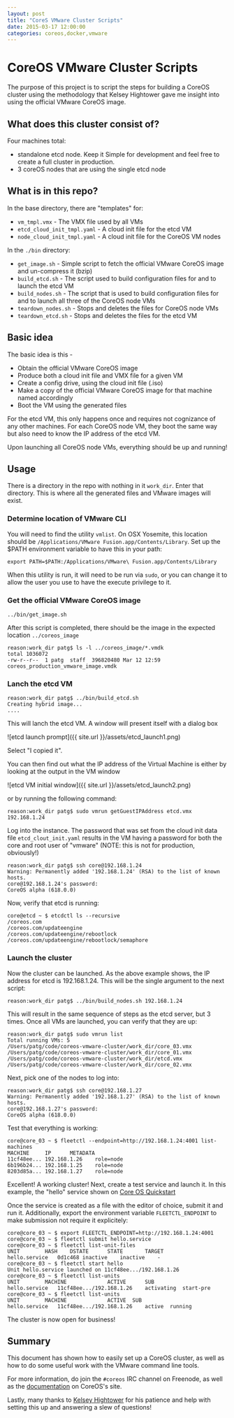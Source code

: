```yaml
---
layout: post
title: "CoreS VMware Cluster Scripts"
date: 2015-03-17 12:00:00 
categories: coreos,docker,vmware
---
```


# CoreOS VMware Cluster Scripts

The purpose of this project is to script the steps for building a CoreOS cluster using the methodology that Kelsey Hightower gave me insight into using the official VMware CoreOS image. 

## What does this cluster consist of?

Four machines total:

- standalone etcd node. Keep it Simple for development and feel free to create a full cluster in production.
- 3 coreOS nodes that are using the single etcd node


## What is in this repo?

In the base directory, there are "templates" for:

- ```vm_tmpl.vmx``` - The VMX file used by all VMs 
- ```etcd_cloud_init_tmpl.yaml``` - A cloud init file for the etcd VM
- ```node_cloud_init_tmpl.yaml``` - A cloud init file for the CoreOS VM nodes

In the ```./bin``` directory:

- ```get_image.sh``` - Simple script to fetch the official VMware CoreOS image and un-compress it (bzip)
- ```build_etcd.sh``` - The script used to build configuration files for and to launch the etcd VM
- ```build_nodes.sh``` - The script that is used to build configuration files for and to launch all three of the CoreOS node VMs
- ```teardown_nodes.sh``` - Stops and deletes the files for CoreOS node VMs
- ```teardown_etcd.sh``` - Stops and deletes the files for the etcd VM 

## Basic idea

The basic idea is this - 
- Obtain the official VMware CoreOS image
- Produce both a cloud init file and VMX file for a given VM
- Create a config drive, using the cloud init file (.iso)
- Make a copy of the official VMware CoreOS image for that machine named accordingly 
- Boot the VM using the generated files

For the etcd VM, this only happens once and requires not cognizance of any other machines. For each CoreOS node VM, they boot the same way but also need to know the IP address of the etcd VM. 

Upon launching all CoreOS node VMs, everything should be up and running!

## Usage

There is a directory in the repo with nothing in it ```work_dir```. Enter that directory. This is where all the generated files and VMware images will exist.

### Determine location of VMware CLI 

You will need to find the utility ```vmlist```. On OSX Yosemite, this location should be ```/Applications/VMware Fusion.app/Contents/Library```. Set up the $PATH environment variable to have this in your path:

```export PATH=$PATH:/Applications/VMware\ Fusion.app/Contents/Library```

When this utility is run, it will need to be run via ```sudo```, or you can change it to allow the user you use to have the execute privilege to it.


### Get the official VMware CoreOS image

```
../bin/get_image.sh
```

After this script is completed, there should be the image in the expected location ```../coreos_image```

```
reason:work_dir patg$ ls -l ../coreos_image/*.vmdk
total 1036072
-rw-r--r--  1 patg  staff  396820480 Mar 12 12:59 coreos_production_vmware_image.vmdk

```

### Lanch the etcd VM

```
reason:work_dir patg$ ../bin/build_etcd.sh 
Creating hybrid image...
....
```

This will lanch the etcd VM. A window will present itself with a dialog box 

![etcd launch prompt]({{ site.url }}/assets/etcd_launch1.png)

Select "I copied it".

You can then find out what the IP address of the Virtual Machine is either by looking at the output in the VM window

![etcd VM initial window]({{ site.url }}/assets/etcd_launch2.png)

 or by running the following command:

```
reason:work_dir patg$ sudo vmrun getGuestIPAddress etcd.vmx
192.168.1.24
```

Log into the instance. The password that was set from the cloud init data file ```etcd_clout_init.yaml``` results in the VM having a password for both the core and root user of "vmware" (NOTE: this is not for production, obviously!)

```
reason:work_dir patg$ ssh core@192.168.1.24
Warning: Permanently added '192.168.1.24' (RSA) to the list of known hosts.
core@192.168.1.24's password: 
CoreOS alpha (618.0.0)
```

Now, verify that etcd is running:

```
core@etcd ~ $ etcdctl ls --recursive
/coreos.com
/coreos.com/updateengine
/coreos.com/updateengine/rebootlock
/coreos.com/updateengine/rebootlock/semaphore
```

### Launch the cluster

Now the cluster can be launched. As the above example shows, the IP address for etcd is 192.168.1.24. This will be the single argument to the next script:

```
reason:work_dir patg$ ../bin/build_nodes.sh 192.168.1.24
```

This will result in the same sequence of steps as the etcd server, but 3 times. Once all VMs are launched, you can verify that they are up:

```
reason:work_dir patg$ sudo vmrun list
Total running VMs: 5
/Users/patg/code/coreos-vmware-cluster/work_dir/core_03.vmx
/Users/patg/code/coreos-vmware-cluster/work_dir/core_01.vmx
/Users/patg/code/coreos-vmware-cluster/work_dir/etcd.vmx
/Users/patg/code/coreos-vmware-cluster/work_dir/core_02.vmx
```

Next, pick one of the nodes to log into:

```
reason:work_dir patg$ ssh core@192.168.1.27
Warning: Permanently added '192.168.1.27' (RSA) to the list of known hosts.
core@192.168.1.27's password: 
CoreOS alpha (618.0.0)
```

Test that everything is working:

```
core@core_03 ~ $ fleetctl --endpoint=http://192.168.1.24:4001 list-machines
MACHINE		IP		METADATA
11cf48ee...	192.168.1.26	role=node
6b196b24...	192.168.1.25	role=node
8203d85a...	192.168.1.27	role=node
```

Excellent! A working cluster! Next, create a test service and launch it. In this example, the "hello" service shown on [Core OS Quickstart](https://coreos.com/docs/quickstart/)

Once the service is created as a file with the editor of choice, submit it and run it. Additionally, export the environment variable ```FLEETCTL_ENDPOINT``` to make submission not require it explicitely:

```
core@core_03 ~ $ export FLEETCTL_ENDPOINT=http://192.168.1.24:4001
core@core_03 ~ $ fleetctl submit hello.service 
core@core_03 ~ $ fleetctl list-unit-files
UNIT		HASH	DSTATE		STATE		TARGET
hello.service	0d1c468	inactive	inactive	-
core@core_03 ~ $ fleetctl start hello          
Unit hello.service launched on 11cf48ee.../192.168.1.26
core@core_03 ~ $ fleetctl list-units
UNIT		MACHINE				ACTIVE		SUB
hello.service	11cf48ee.../192.168.1.26	activating	start-pre
core@core_03 ~ $ fleetctl list-units
UNIT		MACHINE				ACTIVE	SUB
hello.service	11cf48ee.../192.168.1.26	active	running
```

The cluster is now open for business!

## Summary

This document has shown how to easily set up a CoreOS cluster, as well as how to do some useful work with the VMware command line tools. 

For more information, do join the ```#coreos``` IRC channel on Freenode, as well as the [documentation](https://coreos.com/docs/) on CoreOS's site.

Lastly, many thanks to [Kelsey Hightower](https://github.com/kelseyhightower) for his patience and help with setting this up and answering a slew of questions!

